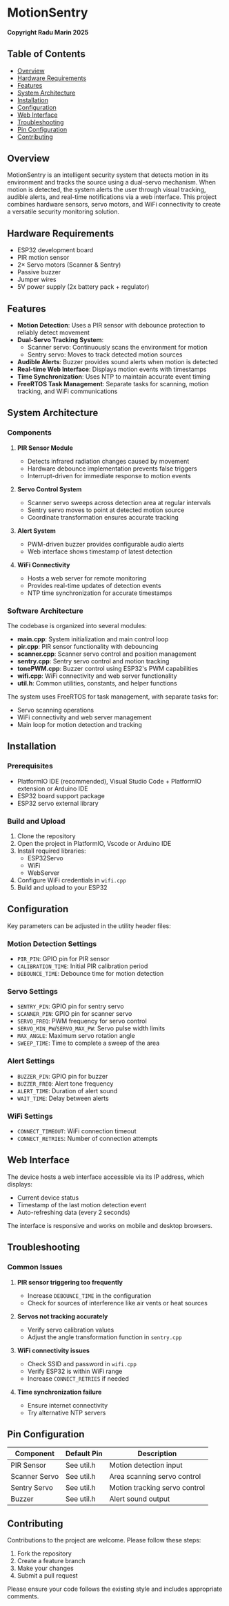 # MotionSentry
#### Copyright Radu Marin 2025

## Table of Contents
- [Overview](#overview)
- [Hardware Requirements](#hardware-requirements)
- [Features](#features)
- [System Architecture](#system-architecture)
- [Installation](#installation)
- [Configuration](#configuration)
- [Web Interface](#web-interface)
- [Troubleshooting](#troubleshooting)
- [Pin Configuration](#pin-configuration)
- [Contributing](#contributing)

## Overview
MotionSentry is an intelligent security system that detects motion in its environment and tracks the source using a dual-servo mechanism. When motion is detected, the system alerts the user through visual tracking, audible alerts, and real-time notifications via a web interface. This project combines hardware sensors, servo motors, and WiFi connectivity to create a versatile security monitoring solution.

## Hardware Requirements
- ESP32 development board
- PIR motion sensor
- 2× Servo motors (Scanner & Sentry)
- Passive buzzer
- Jumper wires
- 5V power supply (2x battery pack + regulator)

## Features
- **Motion Detection**: Uses a PIR sensor with debounce protection to reliably detect movement
- **Dual-Servo Tracking System**:
  - Scanner servo: Continuously scans the environment for motion
  - Sentry servo: Moves to track detected motion sources
- **Audible Alerts**: Buzzer provides sound alerts when motion is detected
- **Real-time Web Interface**: Displays motion events with timestamps
- **Time Synchronization**: Uses NTP to maintain accurate event timing
- **FreeRTOS Task Management**: Separate tasks for scanning, motion tracking, and WiFi communications

## System Architecture

### Components
1. **PIR Sensor Module**
   - Detects infrared radiation changes caused by movement
   - Hardware debounce implementation prevents false triggers
   - Interrupt-driven for immediate response to motion events

2. **Servo Control System**
   - Scanner servo sweeps across detection area at regular intervals
   - Sentry servo moves to point at detected motion source
   - Coordinate transformation ensures accurate tracking

3. **Alert System**
   - PWM-driven buzzer provides configurable audio alerts
   - Web interface shows timestamp of latest detection

4. **WiFi Connectivity**
   - Hosts a web server for remote monitoring
   - Provides real-time updates of detection events
   - NTP time synchronization for accurate timestamps

### Software Architecture
The codebase is organized into several modules:

- **main.cpp**: System initialization and main control loop
- **pir.cpp**: PIR sensor functionality with debouncing
- **scanner.cpp**: Scanner servo control and position management
- **sentry.cpp**: Sentry servo control and motion tracking
- **tonePWM.cpp**: Buzzer control using ESP32's PWM capabilities
- **wifi.cpp**: WiFi connectivity and web server functionality
- **util.h**: Common utilities, constants, and helper functions

The system uses FreeRTOS for task management, with separate tasks for:
- Servo scanning operations
- WiFi connectivity and web server management
- Main loop for motion detection and tracking

## Installation

### Prerequisites
- PlatformIO IDE (recommended), Visual Studio Code + PlatformIO extension or Arduino IDE
- ESP32 board support package
- ESP32 servo external library

### Build and Upload
1. Clone the repository
2. Open the project in PlatformIO, Vscode or Arduino IDE
3. Install required libraries:
   - ESP32Servo
   - WiFi
   - WebServer
4. Configure WiFi credentials in `wifi.cpp`
5. Build and upload to your ESP32

## Configuration
Key parameters can be adjusted in the utility header files:

### Motion Detection Settings
- `PIR_PIN`: GPIO pin for PIR sensor
- `CALIBRATION_TIME`: Initial PIR calibration period
- `DEBOUNCE_TIME`: Debounce time for motion detection

### Servo Settings
- `SENTRY_PIN`: GPIO pin for sentry servo
- `SCANNER_PIN`: GPIO pin for scanner servo
- `SERVO_FREQ`: PWM frequency for servo control
- `SERVO_MIN_PW`/`SERVO_MAX_PW`: Servo pulse width limits
- `MAX_ANGLE`: Maximum servo rotation angle
- `SWEEP_TIME`: Time to complete a sweep of the area

### Alert Settings
- `BUZZER_PIN`: GPIO pin for buzzer
- `BUZZER_FREQ`: Alert tone frequency
- `ALERT_TIME`: Duration of alert sound
- `WAIT_TIME`: Delay between alerts

### WiFi Settings
- `CONNECT_TIMEOUT`: WiFi connection timeout
- `CONNECT_RETRIES`: Number of connection attempts

## Web Interface
The device hosts a web interface accessible via its IP address, which displays:

- Current device status
- Timestamp of the last motion detection event
- Auto-refreshing data (every 2 seconds)

The interface is responsive and works on mobile and desktop browsers.

## Troubleshooting

### Common Issues
1. **PIR sensor triggering too frequently**
   - Increase `DEBOUNCE_TIME` in the configuration
   - Check for sources of interference like air vents or heat sources

2. **Servos not tracking accurately**
   - Verify servo calibration values
   - Adjust the angle transformation function in `sentry.cpp`

3. **WiFi connectivity issues**
   - Check SSID and password in `wifi.cpp`
   - Verify ESP32 is within WiFi range
   - Increase `CONNECT_RETRIES` if needed

4. **Time synchronization failure**
   - Ensure internet connectivity
   - Try alternative NTP servers

## Pin Configuration

| Component     | Default Pin | Description                    |
|---------------|-------------|--------------------------------|
| PIR Sensor    | See util.h  | Motion detection input         |
| Scanner Servo | See util.h  | Area scanning servo control    |
| Sentry Servo  | See util.h  | Motion tracking servo control  |
| Buzzer        | See util.h  | Alert sound output             |

## Contributing
Contributions to the project are welcome. Please follow these steps:

1. Fork the repository
2. Create a feature branch
3. Make your changes
4. Submit a pull request

Please ensure your code follows the existing style and includes appropriate comments.
